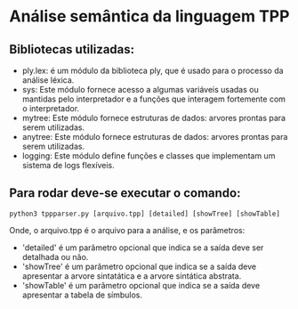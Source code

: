 # Análise semântica da linguagem TPP

## Bibliotecas utilizadas:
- ply.lex: é um módulo da biblioteca ply, que é usado para o processo da análise léxica.
- sys: Este módulo fornece acesso a algumas variáveis usadas ou mantidas pelo interpretador e a funções que interagem fortemente com o interpretador.
- mytree: Este módulo fornece estruturas de dados: arvores prontas para serem utilizadas. 
- anytree: Este módulo fornece estruturas de dados: arvores prontas para serem utilizadas. 
- logging: Este módulo define funções e classes que implementam um sistema de logs flexíveis.

## Para rodar deve-se executar o comando:
```python3 tppparser.py [arquivo.tpp] [detailed] [showTree] [showTable]```

Onde, o arquivo.tpp é o arquivo para a análise, e os parâmetros:
- 'detailed' é um parâmetro opcional que indica se a saída deve ser detalhada ou não.
- 'showTree' é um parâmetro opcional que indica se a saída deve apresentar a arvore sintatática e a arvore sintática abstrata.
- 'showTable' é um parâmetro opcional que indica se a saída deve apresentar a tabela de símbulos.